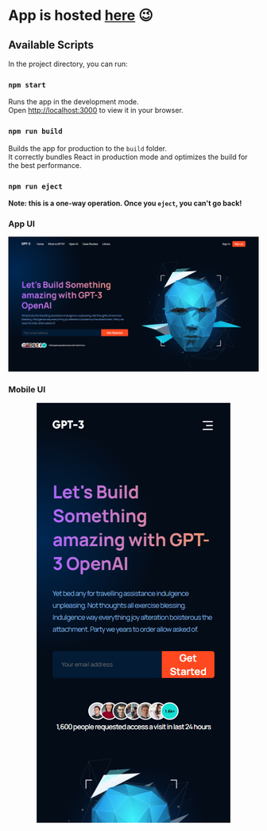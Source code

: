 # App is hosted [here](https://amokrzycki.github.io/responsive_website/) 😉

## Available Scripts

In the project directory, you can run:

### `npm start`

Runs the app in the development mode.\
Open [http://localhost:3000](http://localhost:3000) to view it in your browser.

### `npm run build`

Builds the app for production to the `build` folder.\
It correctly bundles React in production mode and optimizes the build for the best performance.

### `npm run eject`

**Note: this is a one-way operation. Once you `eject`, you can't go back!**

### App UI
![alt text](https://github.com/Sajson/responsive_website/blob/main/src/assets/UI.png?raw=true)

### Mobile UI
<p align="center">
  <img src="https://github.com/Sajson/responsive_website/blob/main/src/assets/MobileUI.png?raw=true">
</p>

